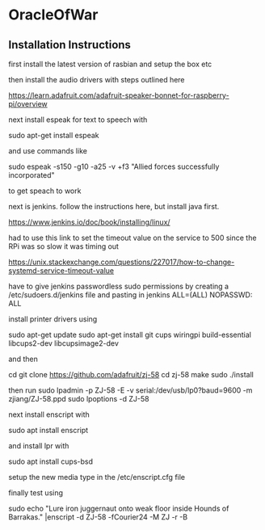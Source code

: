# OracleOfWar
## Installation Instructions
first install the latest version of rasbian and setup the box etc

then install the audio drivers with steps outlined here

https://learn.adafruit.com/adafruit-speaker-bonnet-for-raspberry-pi/overview

next install espeak for text to speech with 

sudo apt-get install espeak 

and use commands like

sudo espeak -s150 -g10 -a25 -v +f3 "Allied forces successfully incorporated"

to get speach to work

next is jenkins. follow the instructions here, but install java first.

https://www.jenkins.io/doc/book/installing/linux/

had to use this link to set the timeout value on the service to 500 since the RPi was so slow it was timing out

https://unix.stackexchange.com/questions/227017/how-to-change-systemd-service-timeout-value

have to give jenkins passwordless sudo permissions by creating a /etc/sudoers.d/jenkins file and pasting in jenkins ALL=(ALL) NOPASSWD: ALL

install printer drivers using 

sudo apt-get update
sudo apt-get install git cups wiringpi build-essential libcups2-dev libcupsimage2-dev

and then

cd
git clone https://github.com/adafruit/zj-58
cd zj-58
make
sudo ./install

then run 
sudo lpadmin -p ZJ-58 -E -v serial:/dev/usb/lp0?baud=9600 -m zjiang/ZJ-58.ppd
sudo lpoptions -d ZJ-58

next install enscript with

sudo apt install enscript

and install lpr with

sudo apt install cups-bsd

setup the new media type in the /etc/enscript.cfg file

finally test using

sudo echo "Lure iron juggernaut onto weak floor inside Hounds of Barrakas." |enscript -d ZJ-58 -fCourier24 -M ZJ -r -B
